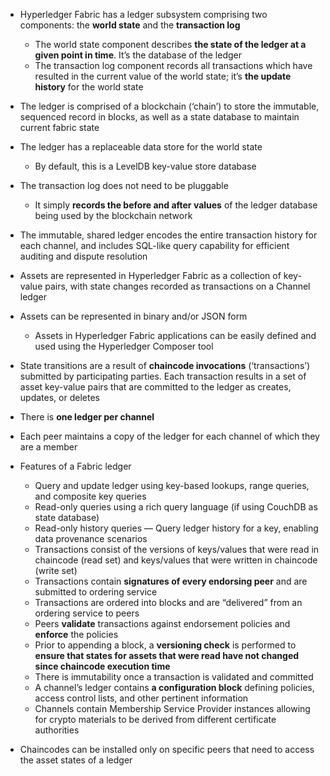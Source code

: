 - Hyperledger Fabric has a ledger subsystem comprising two components: the **world state** and the **transaction log**
    - The world state component describes **the state of the ledger at a given point in time**. It’s the database of the ledger
    - The transaction log component records all transactions which have resulted in the current value of the world state; it’s **the update history** for the world state
- The ledger is comprised of a blockchain (‘chain’) to store the immutable, sequenced record in blocks, as well as a state database to maintain current fabric state
- The ledger has a replaceable data store for the world state
    - By default, this is a LevelDB key-value store database
- The transaction log does not need to be pluggable
    - It simply **records the before and after values** of the ledger database being used by the blockchain network
- The immutable, shared ledger encodes the entire transaction history for each channel, and includes SQL-like query capability for efficient auditing and dispute resolution

- Assets are represented in Hyperledger Fabric as a collection of key-value pairs, with state changes recorded as transactions on a Channel ledger
- Assets can be represented in binary and/or JSON form
    - Assets in Hyperledger Fabric applications can be easily defined and used using the Hyperledger Composer tool
- State transitions are a result of **chaincode invocations** (‘transactions’) submitted by participating parties. Each transaction results in a set of asset key-value pairs that are committed to the ledger as creates, updates, or deletes
- There is **one ledger per channel**
- Each peer maintains a copy of the ledger for each channel of which they are a member
- Features of a Fabric ledger
    - Query and update ledger using key-based lookups, range queries, and composite key queries
    - Read-only queries using a rich query language (if using CouchDB as state database)
    - Read-only history queries — Query ledger history for a key, enabling data provenance scenarios
    - Transactions consist of the versions of keys/values that were read in chaincode (read set) and keys/values that were written in chaincode (write set)
    - Transactions contain **signatures of every endorsing peer** and are submitted to ordering service
    - Transactions are ordered into blocks and are “delivered” from an ordering service to peers
    - Peers **validate** transactions against endorsement policies and **enforce** the policies
    - Prior to appending a block, a **versioning check** is performed to **ensure that states for assets that were read have not changed since chaincode execution time**
    - There is immutability once a transaction is validated and committed
    - A channel’s ledger contains **a configuration block** defining policies, access control lists, and other pertinent information
    - Channels contain Membership Service Provider instances allowing for crypto materials to be derived from different certificate authorities
- Chaincodes can be installed only on specific peers that need to access the asset states of a ledger